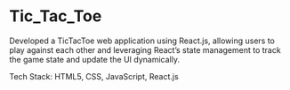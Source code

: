 # Tic_Tac_Toe
Developed a TicTacToe web application using React.js, allowing users to play against each other and leveraging React’s
state management to track the game state and update the UI dynamically.

Tech Stack: HTML5, CSS, JavaScript, React.js
